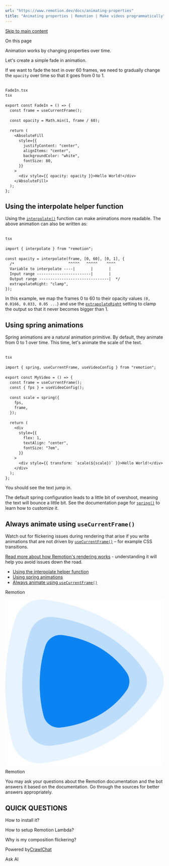 ```yaml
---
url: "https://www.remotion.dev/docs/animating-properties"
title: "Animating properties | Remotion | Make videos programmatically"
---
```


[Skip to main content](https://www.remotion.dev/docs/animating-properties#__docusaurus_skipToContent_fallback)

On this page

Animation works by changing properties over time.

Let's create a simple fade in animation.

If we want to fade the text in over 60 frames, we need to gradually change the `opacity` over time so that it goes from 0 to 1.

```

FadeIn.tsx
tsx

export const FadeIn = () => {
  const frame = useCurrentFrame();

  const opacity = Math.min(1, frame / 60);

  return (
    <AbsoluteFill
      style={{
        justifyContent: "center",
        alignItems: "center",
        backgroundColor: "white",
        fontSize: 80,
      }}
    >
      <div style={{ opacity: opacity }}>Hello World!</div>
    </AbsoluteFill>
  );
};
```

## Using the interpolate helper function [​](https://www.remotion.dev/docs/animating-properties\#using-the-interpolate-helper-function "Direct link to Using the interpolate helper function")

Using the [`interpolate()`](https://www.remotion.dev/docs/interpolate) function can make animations more readable. The above animation can also be written as:

```

tsx

import { interpolate } from "remotion";

const opacity = interpolate(frame, [0, 60], [0, 1], {
  /*                        ^^^^^   ^^^^^    ^^^^
  Variable to interpolate ----|       |       |
  Input range ------------------------|       |
  Output range -------------------------------|  */
  extrapolateRight: "clamp",
});
```

In this example, we map the frames 0 to 60 to their opacity values `(0, 0.0166, 0.033, 0.05 ...`) and use the [`extrapolateRight`](https://www.remotion.dev/docs/interpolate#extrapolateright) setting to clamp the output so that it never becomes bigger than 1.

## Using spring animations [​](https://www.remotion.dev/docs/animating-properties\#using-spring-animations "Direct link to Using spring animations")

Spring animations are a natural animation primitive. By default, they animate from 0 to 1 over time. This time, let's animate the scale of the text.

```

tsx

import { spring, useCurrentFrame, useVideoConfig } from "remotion";

export const MyVideo = () => {
  const frame = useCurrentFrame();
  const { fps } = useVideoConfig();

  const scale = spring({
    fps,
    frame,
  });

  return (
    <div
      style={{
        flex: 1,
        textAlign: "center",
        fontSize: "7em",
      }}
    >
      <div style={{ transform: `scale(${scale})` }}>Hello World!</div>
    </div>
  );
};
```

You should see the text jump in.

The default spring configuration leads to a little bit of overshoot, meaning the text will bounce a little bit. See the documentation page for [`spring()`](https://www.remotion.dev/docs/spring) to learn how to customize it.

## Always animate using `useCurrentFrame()` [​](https://www.remotion.dev/docs/animating-properties\#always-animate-using-usecurrentframe "Direct link to always-animate-using-usecurrentframe")

Watch out for flickering issues during rendering that arise if you write animations that are not driven by [`useCurrentFrame()`](https://www.remotion.dev/docs/use-current-frame) – for example CSS transitions.

[Read more about how Remotion's rendering works](https://www.remotion.dev/docs/flickering) \- understanding it will help you avoid issues down the road.

- [Using the interpolate helper function](https://www.remotion.dev/docs/animating-properties#using-the-interpolate-helper-function)
- [Using spring animations](https://www.remotion.dev/docs/animating-properties#using-spring-animations)
- [Always animate using `useCurrentFrame()`](https://www.remotion.dev/docs/animating-properties#always-animate-using-usecurrentframe)

Remotion

![Logo](https://raw.githubusercontent.com/remotion-dev/brand/refs/heads/main/logo.svg)

Remotion

You may ask your questions about the Remotion documentation and the bot answers it based on the documentation. Go through the sources for better answers appropriately.

## QUICK QUESTIONS

How to install it?

How to setup Remotion Lambda?

Why is my composition flickering?

Powered by[CrawlChat](https://crawlchat.app/?ref=powered-by-remotion)

Ask AI